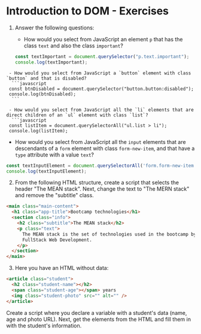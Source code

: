 # Introduction to DOM - Exercises

1. Answer the following questions:

   - How would you select from JavaScript an element `p` that has the class `text` and also the class `important`?
   ```javascript
   const textImportant = document.querySelector("p.text.important");
   console.log(textImportant);
  ```
   - How would you select from JavaScript a `button` element with class `button` and that is disabled?
    ```javascript
   const btnDisabled = document.querySelector("button.button:disabled");
   console.log(btnDisabled);
    ```

   - How would you select from JavaScript all the `li` elements that are direct children of an `ul` element with class `list`?
    ```javascript
   const listItem = document.querySelectorAll("ul.list > li");
   console.log(listItem);
   ```

   - How would you select from JavaScript all the `input` elements that are descendants of a `form` element with class `form-new-item`, and that have a `type` attribute with a value `text`?
   ```js
   const textInputElement = document.querySelectorAll('form.form-new-item input[type="text"]');
   console.log(textInputElement);

   ```

2. From the following HTML structure, create a script that selects the header "The MEAN stack". Next, change the text to "The MERN stack" and remove the "subtitle" class.

```html
<main class="main-content">
  <h1 class="app-title">Bootcamp technologies</h1>
  <section class="info">
    <h2 class="subtitle">The MEAN stack</h2>
    <p class="text">
      The MEAN stack is the set of technologies used in the bootcamp by
      FullStack Web Development.
    </p>
  </section>
</main>
```

3. Here you have an HTML without data:

```html
<article class="student">
  <h2 class="student-name"></h2>
  <span class="student-age"></span> years
  <img class="student-photo" src="" alt="" />
</article>
```

Create a script where you declare a variable with a student's data
(name, age and photo URL). Next, get the elements from the HTML
and fill them in with the student's information.